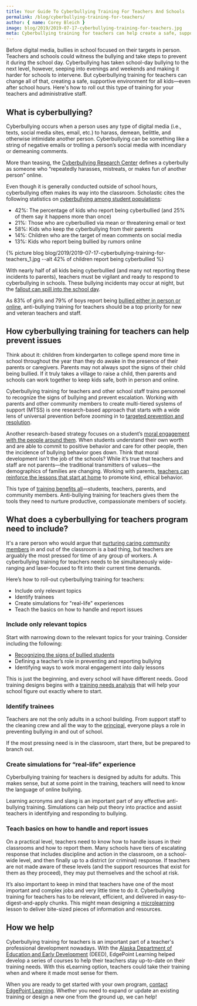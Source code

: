 ```yaml
---
title: Your Guide To Cyberbullying Training For Teachers And Schools
permalink: /blog/cyberbullying-training-for-teachers/
author: { name: Corey Bleich }
image: blog/2019/2019-07-17-cyberbullying-training-for-teachers.jpg
meta: Cyberbullying training for teachers can help create a safe, supportive environment for all kids--even after school hours. This is how to roll out this type of training.
---
```


Before digital media, bullies in school focused on their targets in person. Teachers and schools could witness the bullying and take steps to prevent it during the school day. Cyberbullying has taken school-day bullying to the next level, however, seeping into evenings and weekends and making it harder for schools to intervene. But cyberbullying training for teachers can change all of that, creating a safe, supportive environment for all kids—even after school hours. Here's how to roll out this type of training for your teachers and administrative staff.

## What is cyberbullying? 

Cyberbullying occurs when a person uses any type of digital media (i.e., texts, social media sites, email, etc.) to harass, demean, belittle, and otherwise intimidate another person. Cyberbullying can be something like a string of negative emails or trolling a person’s social media with incendiary or demeaning comments. 

More than teasing, the [Cyberbullying Research Center](http://cyberbullying.us/) defines a cyberbully as someone who “repeatedly harasses, mistreats, or makes fun of another person” online.

Even though it is generally conducted outside of school hours, cyberbullying often makes its way into the classroom. Scholastic cites the following statistics on [cyberbullying among student populations](https://www.scholastic.com/teachers/articles/teaching-content/cyberbullying-what-teachers-and-schools-can-do/):

* 42%: The percentage of kids who report being cyberbullied (and 25% of them say it happens more than once)
* 21%: Those who are cyberbullied via mean or threatening email or text 
* 58%: Kids who keep the cyberbullying from their parents 
* 14%: Children who are the target of mean comments on social media 
* 13%: Kids who report being bullied by rumors online

{% picture blog blog/2019/2019-07-17-cyberbullying-training-for-teachers_1.jpg --alt 42% of children report being cyberbullied %}

With nearly half of all kids being cyberbullied (and many not reporting these incidents to parents), teachers must be vigilant and ready to respond to cyberbullying in schools. These bullying incidents may occur at night, but the [fallout can spill into the school day](https://www.publicschoolreview.com/blog/how-does-bullying-affect-a-students-academic-performance). 

As 83% of girls and 79% of boys report being [bullied either in person or online](https://www.rmccharity.org/bullying-prevention-institute/resources/facts-and-laws/), anti-bullying training for teachers should be a top priority for new and veteran teachers and staff.

## How cyberbullying training for teachers can help prevent issues 

Think about it: children from kindergarten to college spend more time in school throughout the year than they do awake in the presence of their parents or caregivers. Parents may not always spot the signs of their child being bullied. If it truly takes a village to raise a child, then parents and schools can work together to keep kids safe, both in person and online.

Cyberbullying training for teachers and other school staff trains personnel to recognize the signs of bullying and prevent escalation. Working with parents and other community members to create multi-tiered systems of support (MTSS) is one research-based approach that starts with a wide lens of universal prevention before zooming in to [targeted prevention and resolution](https://www.stopbullying.gov/research-resources/mtss-prevention-approaches-and-effective-intervention/index.html).

Another research-based strategy focuses on a student’s [moral engagement with the people around them](https://www.stopbullying.gov/research-resources/preventing-bullying-through-moral-engagement-research-summary/index.html). When students understand their own worth and are able to commit to positive behavior and care for other people, then the incidence of bullying behavior goes down. Think that moral development isn’t the job of the schools? While it’s true that teachers and staff are not parents—the traditional transmitters of values—the demographics of families are changing. Working with parents, [teachers can reinforce the lessons that start at home](https://www.commonsense.org/education/recognition) to promote kind, ethical behavior.

This type of [training benefits all](https://www.apa.org/monitor/2012/02/anti-bullying)—students, teachers, parents, and community members. Anti-bullying training for teachers gives them the tools they need to nurture productive, compassionate members of society.

## What does a cyberbullying for teachers program need to include? 

It's a rare person who would argue that [nurturing caring community members](https://www.commonsense.org/education/articles/teachers-essential-guide-to-cyberbullying-prevention) in and out of the classroom is a bad thing, but teachers are arguably the most pressed for time of any group of workers. A cyberbullying training for teachers needs to be simultaneously wide-ranging and laser-focused to fit into their current time demands.  

Here’s how to roll-out cyberbullying training for teachers:

* Include only relevant topics
* Identify trainees
* Create simulations for "real-life" experiences
* Teach the basics on how to handle and report issues

### Include only relevant topics

Start with narrowing down to the relevant topics for your training. Consider including the following:

* [Recognizing the signs of bullied students](https://cyberbullying.org/cyberbullying-fact-sheet-identification-prevention-and-response)
* Defining a teacher’s role in preventing and reporting bullying
* Identifying ways to work moral engagement into daily lessons

This is just the beginning, and every school will have different needs. Good training designs begins with a [training needs analysis](/blog/training-needs-analysis/) that will help your school figure out exactly where to start.

### Identify trainees

Teachers are not the only adults in a school building. From support staff to the cleaning crew and all the way to the [principal](https://www.edweek.org/ew/articles/2010/06/30/36willard.h29.html), everyone plays a role in preventing bullying in and out of school. 

If the most pressing need is in the classroom, start there, but be prepared to branch out.

### Create simulations for “real-life” experience

Cyberbullying training for teachers is designed by adults for adults. This makes sense, but at some point in the training, teachers will need to know the language of online bullying. 

Learning acronyms and slang is an important part of any effective anti-bullying training. Simulations can help put theory into practice and assist teachers in identifying and responding to bullying.

### Teach basics on how to handle and report issues

On a practical level, teachers need to know how to handle issues in their classrooms and how to report them. Many schools have tiers of escalating response that includes discipline and action in the classroom, on a school-wide level, and then finally up to a district (or criminal) response. If teachers are not made aware of these levels (and the support resources that exist for them as they proceed), they may put themselves and the school at risk.

It’s also important to keep in mind that teachers have one of the most important and complex jobs and very little time to do it. Cyberbullying training for teachers has to be relevant, efficient, and delivered in easy-to-digest-and-apply chunks. This might mean designing a [microlearning](/blog/types-of-microlearning/) lesson to deliver bite-sized pieces of information and resources.

## How we help 

Cyberbullying training for teachers is an important part of a teacher's professional development nowadays. With the [Alaska Department of Education and Early Development](https://www.asentialms.com/resources/case-studies/case-study-deed/) (DEED), EdgePoint Learning helped develop a series of courses to help their teachers stay up-to-date on their training needs. With this eLearning option, teachers could take their training when and where it made most sense for them. 

When you are ready to get started with your own program, [contact EdgePoint Learning](/contact/). Whether you need to expand or update an existing training or design a new one from the ground up, we can help!

